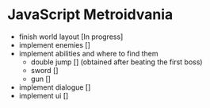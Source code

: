 # JavaScript Metroidvania

- finish world layout [In progress]
- implement enemies []
- implement abilities and where to find them
  - double jump [] (obtained after beating the first boss)
  - sword []
  - gun []
- implement dialogue []
- implement ui []
